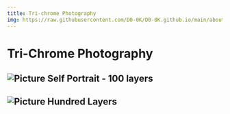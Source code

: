 ```yaml
---
title: Tri-chrome Photography
img: https://raw.githubusercontent.com/D0-0K/D0-0K.github.io/main/about.gif
---
```

# Tri-Chrome Photography
![Picture](https://raw.githubusercontent.com/D0-0K/D0-0K.github.io/main/about.gif)
Self Portrait - 100 layers
---
![Picture](https://raw.githubusercontent.com/D0-0K/D0-0K.github.io/main/about.gif)
Hundred Layers
---
